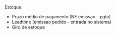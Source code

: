Estoque

- Prazo médio de pagamento (NF emissao - pgto)
- Leadtime (emissao pedido - entrada no sistema)
- Giro de estoque
